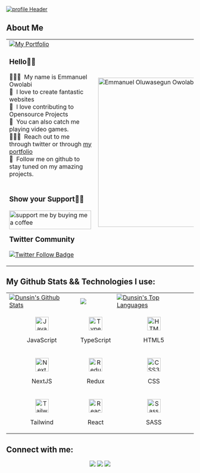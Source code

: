 [![profile Header](https://arkasoft-buckets.s3.us-east-2.amazonaws.com/uploads/2021/01/header_banner-6.jpg)](https://emmy-topaz.vercel.app/)

## About Me

<table>
  <tr>
    <td valign="center">
      <a href="https://dunsin.vercel.app/">
        <img src="https://img.shields.io/badge/my_portfolio-000?style=for-the-badge&logo=ko-fi&logoColor=white" alt="My Portfolio"/></a>
      <p>
        <h3>Hello👋🏾</h3>
        🙎🏽‍♂️ &nbsp;My name is Emmanuel Owolabi <br>
        👀 &nbsp;I love to create fantastic websites
        <br/>
        🚀 &nbsp;I love contributing to Opensource Projects
        <br/>
        🙂 &nbsp;You can also catch me playing video games.
        <br/>
        🧑🏽‍💻 &nbsp;Reach out to me through twitter or through <a href="https://emmy-topaz.vercel.app/">my portfolio</a>
        <br />
        🏹 &nbsp;Follow me on github to stay tuned on my amazing projects.
        <br/>
        <br />
        <h3>Show your Support🤝🏽</h3>
        <a href="https://bmc.link/owoemma594"><img align="left" src="https://cdn.buymeacoffee.com/buttons/v2/default-yellow.png" height="50" width="220" alt="support me by buying me a coffee" /> <a/>
        <br/>
        <br />
        <h3>Twitter Community</h3>
        <a href="https://twitter.com/infiniti0X">
          <img src="https://img.shields.io/twitter/follow/infiniti0X?color=0F182A&logo=twitter&style=for-the-badge" alt="Twitter Follow Badge"/></a>
       </p>
    </td>
    <td>
<a href="https://app.daily.dev/Nametheman"><img src="https://api.daily.dev/devcards/8f3dea2aac06417599d8020b5b574466.png?r=nl3" width="400" alt="Emmanuel Oluwasegun Owolabi's Dev Card"/></a>
    </td>
  </tr>
</table>

<!-- ## Contribute to My Projects👇🏽
<table>
  <tr>
    <td>
      <a href="https://github.com/Dun-sin/Whisper"><img src="https://github-readme-stats.vercel.app/api/pin/?username=dun-sin&repo=Whisper" /></a>
    </td>
    <td>
      <a href="https://github.com/Dun-sin/Code-Magic"><img src="https://github-readme-stats.vercel.app/api/pin/?username=dun-sin&repo=Code-Magic" /></a>
    </td>
  </tr>
</table> -->

## My Github Stats && Technologies I use:
<table>
  <tr>
    <td>
      <a href="https://github.com/nametheman"><img alt="Dunsin's Github Stats" src="https://github-readme-stats.vercel.app/api?username=nametheman&show_icons=true&count_private=true&theme=react&hide_border=true&bg_color=1d2a3a" /></a>
    </td>
    <td>
      <a href="http://www.github.com/nametheman"><img src="https://github-readme-streak-stats.herokuapp.com/?user=nametheman&stroke=ffffff&background=1d2a3a&ring=5BCDEC&fire=5BCDEC&currStreakNum=ffffff&currStreakLabel=5BCDEC&sideNums=ffffff&sideLabels=ffffff&dates=ffffff&hide_border=true" /></a>
    </td>
    <td>
      <a href="https://github.com/nametheman"><img alt="Dunsin's Top Languages" src="https://github-readme-stats.vercel.app/api/top-langs/?username=nametheman&langs_count=8&count_private=true&layout=compact&theme=react&hide_border=true&bg_color=1d2a3a"/></a>
    </td>
  <tr>
  <tr>
    <td>
      <p align="center">
        <a href="https://developer.mozilla.org/en-US/docs/Web/JavaScript" target="_blank" rel="noreferrer">
          <img src="https://raw.githubusercontent.com/danielcranney/readme-generator/main/public/icons/skills/javascript-colored.svg" width="36" height="36" alt="JavaScript" />
        </a>
        <p align="center">JavaScript</p>
      </p>
    </td>
    <td>           
      <p align="center">
        <a href="https://www.typescriptlang.org/" target="_blank" rel="noreferrer">
          <img src="https://raw.githubusercontent.com/danielcranney/readme-generator/main/public/icons/skills/typescript-colored.svg" width="36" height="36" alt="TypeScript" />
      </a>
        <p align="center">TypeScript</p>
      </p>
    </td>
    <td>
      <p align="center">
        <a href="https://developer.mozilla.org/en-US/docs/Glossary/HTML5" target="_blank" rel="noreferrer">
          <img src="https://raw.githubusercontent.com/danielcranney/readme-generator/main/public/icons/skills/html5-colored.svg" width="36" height="36" alt="HTML5" />
        </a>
        <p align="center">HTML5</p>
      </p>
    </td>
  </tr>
  <tr>
    <td>            
      <p align="center">
        <a href="https://nextjs.org/docs" target="_blank" rel="noreferrer">
          <img src="https://raw.githubusercontent.com/danielcranney/readme-generator/main/public/icons/skills/nextjs-colored.svg" width="36" height="36" alt="NextJs" />
      </a>
        <p align="center">NextJS</p>
      </p>
    </td>
    <td>
      <p align="center">
        <a href="https://redux.js.org/" target="_blank" rel="noreferrer">
          <img src="https://raw.githubusercontent.com/danielcranney/readme-generator/main/public/icons/skills/redux-colored.svg" width="36" height="36" alt="Redux" />
      </a>
        <p align="center">Redux</p>
      </p>
    </td>
    <td>
      <p align="center">
        <a href="https://www.w3.org/TR/CSS/#css" target="_blank" rel="noreferrer">
          <img src="https://raw.githubusercontent.com/danielcranney/readme-generator/main/public/icons/skills/css3-colored.svg" width="36" height="36" alt="CSS3" />
      </a>
        <p align="center">CSS</p>
      </p>
    </td>
  </tr>

  <tr>
    <td>      
      <p align="center">
        <a href="https://tailwindcss.com/" target="_blank" rel="noreferrer">
          <img src="https://raw.githubusercontent.com/danielcranney/readme-generator/main/public/icons/skills/tailwindcss-colored.svg" width="36" height="36" alt="TailwindCSS" />
        </a>
        <p align="center">Tailwind</p>
      </p>
    </td>
    <td>
        <p align="center">
          <a href="https://reactjs.org/" target="_blank" rel="noreferrer">
            <img src="https://raw.githubusercontent.com/danielcranney/readme-generator/main/public/icons/skills/react-colored.svg" width="36" height="36" alt="React" />
          </a>
          <p align="center">React</p>
        </p>
    </td>
    <td>
        <p align="center">
          <a href="https://sass-lang.com/" target="_blank" rel="noreferrer">
            <img src="https://raw.githubusercontent.com/danielcranney/readme-generator/main/public/icons/skills/sass-colored.svg" width="36" height="36" alt="Sass" />
        </a>
          <p align="center">SASS</p>
        </p>
    </td>
  </tr>
</table>

## Connect with me:

<p align="center">
  <a href = "https://www.linkedin.com/in/emmanuel-owolabi-6b5b73172/"><img src="https://img.icons8.com/fluent/48/000000/linkedin.png"/></a>
<a href = "https://twitter.com/infiniti0X"><img src="https://img.icons8.com/fluent/48/000000/twitter.png"/></a>
<a href = "https://www.instagram.com/lineextra77"><img src="https://img.icons8.com/fluent/48/000000/instagram-new.png"/></a>
</p>
